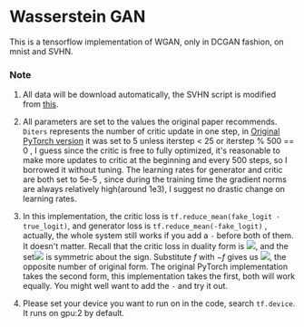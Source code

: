 # Wasserstein GAN

This is a tensorflow implementation of WGAN, only in DCGAN fashion, on mnist and SVHN.

### Note

1. All data will be download automatically, the SVHN script is modified from [this](https://github.com/openai/improved-gan/blob/master/mnist_svhn_cifar10/svhn_data.py).

2. All parameters are set to the values the original paper recommends. `Diters`  represents the number of critic update in one step, in [Original PyTorch version](https://github.com/martinarjovsky/WassersteinGAN) it was set to 5 unless iterstep < 25 or iterstep % 500 == 0 , I guess since the critic is free to fully optimized, it's reasonable to make more updates to critic at the beginning and every 500 steps, so I borrowed it without tuning. The learning rates for generator and critic are both set to 5e-5 , since during the training time the gradient norms are always relatively high(around 1e3), I suggest no drastic change on learning rates.

3. In this implementation, the critic loss is `tf.reduce_mean(fake_logit - true_logit)`, and generator loss is `tf.reduce_mean(-fake_logit)` , actually, the whole system still works if you add a `-` before both of them. It doesn't matter. Recall that the critic loss in duality form is ![](https://ww2.sinaimg.cn/large/006tKfTcly1fcewxqyfvwj307i00kglj.jpg), and the set![](https://ww2.sinaimg.cn/large/006tKfTcly1fcex6p638ij302200o3yd.jpg) is symmetric about the sign. Substitute $f$ with $-f$ gives us ![](https://ww3.sinaimg.cn/large/006tKfTcly1fcewyhols5j307g00odfr.jpg), the opposite number of original form. The original PyTorch implementation takes the second form, this implementation takes the first, both will work equally. You might well want to add the `-` and try it out.

4. Please set your device you want to run on in the code, search `tf.device`. It runs on gpu:2 by default.

   ​